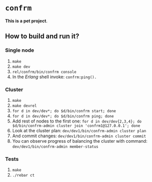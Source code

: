 # `confrm`

**This is a pet project**.

## How to build and run it?

### Single node

1. `make`
2. `make dev`
3. `rel/confrm/bin/confrm console`
4. In the *Erlang* shell invoke: `confrm:ping().`

### Cluster

1. `make`
2. `make devrel`
3. `for d in dev/dev*; do $d/bin/confrm start; done`
4. `for d in dev/dev*; do $d/bin/confrm ping; done`
5. Add rest of nodes to the first one: `for d in dev/dev{2,3,4}; do $d/bin/confrm-admin cluster join 'confrm1@127.0.0.1'; done`
6. Look at the cluster plan: `dev/dev1/bin/confrm-admin cluster plan`
7. And commit changes: `dev/dev1/bin/confrm-admin cluster commit`
8. You can observe progress of balancing the cluster with command: `dev/dev1/bin/confrm-admin member-status`


### Tests

1. `make`
2. `./rebar ct`
